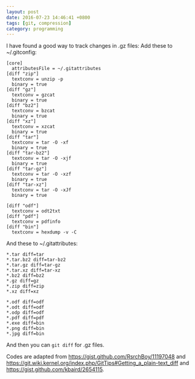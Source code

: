 ```yaml
---
layout: post
date: 2016-07-23 14:46:41 +0800
tags: [git, compression]
category: programming
---
```


I have found a good way to track changes in .gz files:
Add these to ~/.gitconfig:

```config
[core]
  attributesFile = ~/.gitattributes
[diff "zip"]
  textconv = unzip -p
  binary = true
[diff "gz"]
  textconv = gzcat
  binary = true
[diff "bz2"]
  textconv = bzcat
  binary = true
[diff "xz"]
  textconv = xzcat
  binary = true
[diff "tar"]
  textconv = tar -O -xf
  binary = true
[diff "tar-bz2"]
  textconv = tar -O -xjf
  binary = true
[diff "tar-gz"]
  textconv = tar -O -xzf
  binary = true
[diff "tar-xz"]
  textconv = tar -O -xJf
  binary = true

[diff "odf"]
  textconv = odt2txt
[diff "pdf"]
  textconv = pdfinfo
[diff "bin"]
  textconv = hexdump -v -C
```

And these to ~/.gitattributes:

```config
*.tar diff=tar
*.tar.bz2 diff=tar-bz2
*.tar.gz diff=tar-gz
*.tar.xz diff=tar-xz
*.bz2 diff=bz2
*.gz diff=gz
*.zip diff=zip
*.xz diff=xz

*.odf diff=odf
*.odt diff=odf
*.odp diff=odf
*.pdf diff=pdf
*.exe diff=bin
*.png diff=bin
*.jpg diff=bin

```

And then you can `git diff` for .gz files.

Codes are adapted from https://gist.github.com/RsrchBoy/11197048
and https://git.wiki.kernel.org/index.php/GitTips#Getting_a_plain-text_diff and https://gist.github.com/kbaird/2654115.
